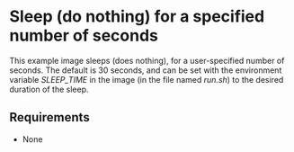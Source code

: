 # Sleep (do nothing) for a specified number of seconds

This example image sleeps (does nothing), for a user-specified number of seconds. The default is 30 seconds, and can be set with the environment variable *SLEEP_TIME* in the image (in the file named *run.sh*) to the desired duration of the sleep.

## Requirements

* None

